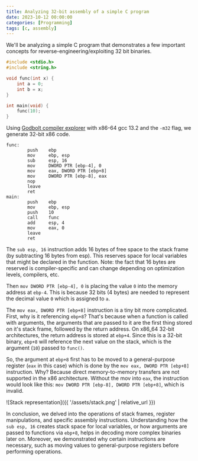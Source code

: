 ```yaml
---
title: Analyzing 32-bit assembly of a simple C program
date: 2023-10-12 00:00:00
categories: [Programming]
tags: [c, assembly]
---
```


We'll be analyzing a simple C program that demonstrates a few important concepts for reverse-engineering/exploiting 32 bit binaries.

```c
#include <stdio.h>
#include <string.h>

void func(int x) {
    int a = 0;
    int b = x;
}

int main(void) {
    func(10);
}
```

Using [Godbolt compiler explorer](https://godbolt.org) with x86-64 gcc 13.2 and the `-m32` flag, we generate 32-bit x86 code.

```assembly
func:
        push    ebp
        mov     ebp, esp
        sub     esp, 16
        mov     DWORD PTR [ebp-4], 0
        mov     eax, DWORD PTR [ebp+8]
        mov     DWORD PTR [ebp-8], eax
        nop
        leave
        ret
main:
        push    ebp
        mov     ebp, esp
        push    10
        call    func
        add     esp, 4
        mov     eax, 0
        leave
        ret
```

The `sub esp, 16` instruction adds 16 bytes of free space to the stack frame (by subtracting 16 bytes from esp). This reserves space for local variables
that might be declared in the function. Note: the fact that 16 bytes are reserved is compiler-specific and can change depending on optimization levels, compilers, etc.

Then `mov DWORD PTR [ebp-4], 0` is placing the value `0` into the memory address at `ebp-4`. This is because 32 bits (4 bytes) are needed to represent the decimal value `0` which is assigned to `a`.

The `mov eax, DWORD PTR [ebp+8]` instruction is a tiny bit more complicated. First, why is it referencing `ebp+8`? That's because when a function is called with arguments, the arguments that are passed
to it are the first thing stored on it's stack frame, followed by the return address. On x86_64 32-bit architectures, the return address is stored at `ebp+4`. Since this is a 32-bit binary, `ebp+8` will reference the next value on the stack, which is the argument (`10`) passed to `func()`.

So, the argument at `ebp+8` first has to be moved to a general-purpose register (`eax` in this case) which is done by the `mov eax, DWORD PTR [ebp+8]` instruction.
Why? Because direct memory-to-memory transfers are not supported in the x86 architecture. Without the mov into `eax`, the instruction would look like this: `mov DWORD PTR [ebp-8], DWORD PTR [ebp+8]`, which is invalid.

![Stack representation]({{ '/assets/stack.png' | relative_url }})

In conclusion, we delved into the operations of stack frames, register manipulations, and specific assembly instructions. Understanding how the `sub esp, 16` creates stack space for local variables, or how arguments are passed to functions via `ebp+8`, helps in decoding more complex binaries later on. Moreover, we demonstrated why certain instructions are necessary, such as moving values to general-purpose registers before performing operations.

